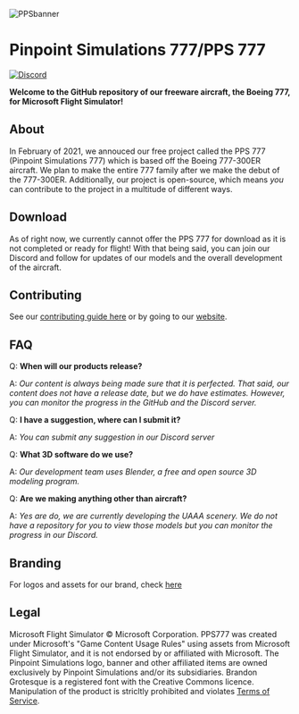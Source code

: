 ![PPSbanner](https://github.com/PinpointSimulations/pps-branding/blob/main/assets/logos/Pinpoint-Banner.PNG)

# Pinpoint Simulations 777/PPS 777

[![Discord](https://img.shields.io/discord/807148974745714709.svg?label=&logo=discord&logoColor=ffffff&color=7389D8&labelColor=6A7EC2)](https://discord.gg/MdtbBnVK9Y)

**Welcome to the GitHub repository of our freeware aircraft, the Boeing 777, for Microsoft Flight Simulator!**

## About

In February of 2021, we annouced our free project called the PPS 777 (Pinpoint Simulations 777) which is based off the Boeing 777-300ER aircraft. We plan to make the entire 777 family after we make the debut of the 777-300ER. Additionally, our project is open-source, which means *you* can contribute to the project in a multitude of different ways.

## Download

As of right now, we currently cannot offer the PPS 777 for download as it is not completed or ready for flight! With that being said, you can join our Discord and follow for updates of our models and the overall development of the aircraft.

## Contributing

See our [contributing guide here](https://github.com/Pinpoint-Simulations/PPS777/blob/master/.github/Contributing.md) or by going to our [website](https://pinpointsimulations.net/pull_requests.html).

## FAQ

Q: **When will our products release?**

A: *Our content is always being made sure that it is perfected. That said, our content does not have a release date, but we do have estimates. However, you can monitor the progress in the GitHub and the Discord server.*

Q: **I have a suggestion, where can I submit it?**

A: *You can submit any suggestion in our Discord server*

Q: **What 3D software do we use?**

A: *Our development team uses Blender, a free and open source 3D modeling program.*

Q: **Are we making anything other than aircraft?**

A: *Yes are do, we are currently developing the UAAA scenery. We do not have a repository for you to view those models but you can monitor the progress in our Discord.*

## Branding

For logos and assets for our brand, check [here](https://github.com/PinpointSimulations/pps-branding)

## Legal

Microsoft Flight Simulator © Microsoft Corporation. PPS777 was created under Microsoft's "Game Content Usage Rules" using assets from Microsoft Flight Simulator, and it is not endorsed by or affiliated with Microsoft. The Pinpoint Simulations logo, banner and other affiliated items are owned exclusively by Pinpoint Simulations and/or its subsidiaries. Brandon Grotesque is a registered font with the Creative Commons licence. Manipulation of the product is stricltly prohibited and violates [Terms of Service](https://pinpointsimulations.net/tos.html). 



